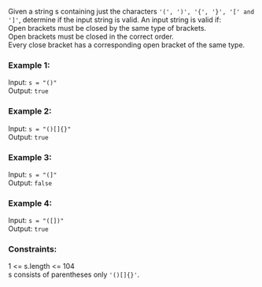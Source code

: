 Given a string s containing just the characters `'(', ')', '{', '}', '[' and ']'`, determine if the input string is valid.
An input string is valid if:  
Open brackets must be closed by the same type of brackets.  
Open brackets must be closed in the correct order.  
Every close bracket has a corresponding open bracket of the same type.  
 

### Example 1:
Input: `s = "()"`  
Output: `true`  

### Example 2: 
Input: `s = "()[]{}"`  
Output: `true`  

### Example 3:
Input: `s = "(]"`  
Output: `false`  

### Example 4:
Input: `s = "([])"`  
Output: `true`  

 

### Constraints:
1 <= s.length <= 104  
s consists of parentheses only `'()[]{}'`.  
